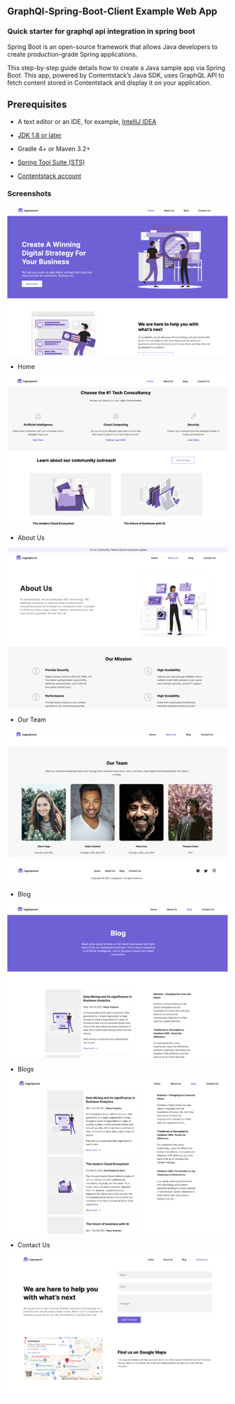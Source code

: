 ## GraphQl-Spring-Boot-Client Example Web App

### Quick starter for graphql api integration in spring boot


Spring Boot is an open-source framework that allows Java developers to create production-grade Spring applications.

This step-by-step guide details how to create a Java sample app via Spring Boot. This app, powered by Contentstack’s Java SDK, uses GraphQL API to fetch content stored in Contentstack and display it on your application.

## Prerequisites

-   A text editor or an IDE, for example, [IntelliJ IDEA](https://www.jetbrains.com/idea/download/)

-   [JDK 1.8 or later](https://www.oracle.com/in/java/technologies/javase/javase-jdk8-downloads.html)

-   Gradle 4+ or Maven 3.2+

-   [Spring Tool Suite (STS)](https://spring.io/tools)

-   [Contentstack account](https://www.contentstack.com/login/)










### Screenshots

![image info](./assets/one.png)

- Home

![image info](./assets/two.png)

- About Us

![image info](./assets/three.png)

- Our Team

![image info](./assets/four.png)

- Blog

![image info](./assets/five.png)

- Blogs

![image info](./assets/six.png)

- Contact Us

![image info](./assets/seven.png)
